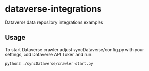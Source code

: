 # dataverse-integrations
Dataverse data repository integrations examples

## Usage
To start Dataverse crawler adjust syncDataverse/config.py with your settings, add Dataverse API Token and run:
```
python3 ./syncDataverse/crawler-start.py
```
